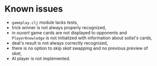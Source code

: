 Known issues
===

 * `gameplay.clj` module lacks tests,
 * trick winner is not always properly recognized,
 * in *ouvert* game cards are not displayed to opponents and `PlayerKnowledge`
   is not initialized with information about solist's cards,
 * deal's result is not always correctly recognized,
 * there is no option to skip *skat* swapping and no previous preview of *skat*,
 * AI player is not implemented.
